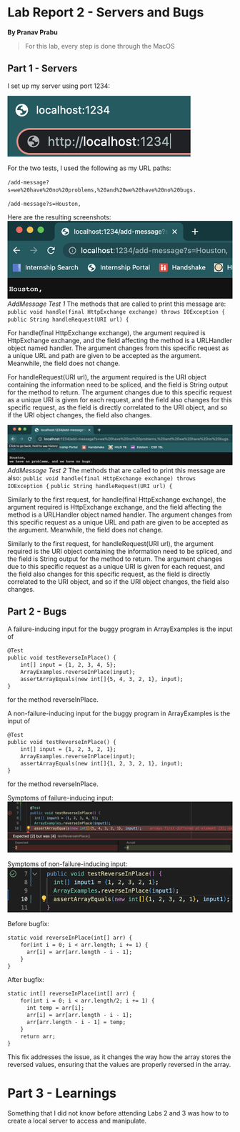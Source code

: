 # Lab Report 2 - Servers and Bugs

**By Pranav Prabu**

> For this lab, every step is done through the MacOS

## Part 1 - Servers
I set up my server using port 1234:

![Image](ServerSetup.png)

For the two tests, I used the following as my URL paths:

`/add-message?s=we%20have%20no%20problems,%20and%20we%20have%20no%20bugs.`

`/add-message?s=Houston,`

Here are the resulting screenshots:
![Image](addMessage1.png)
*AddMessage Test 1*
The methods that are called to print this message are:
`public void handle(final HttpExchange exchange) throws IOException {`
`public String handleRequest(URI url) {`

For handle(final HttpExchange exchange), the argument required is HttpExchange exchange, and the field affecting the method is a URLHandler object named handler. The argument changes from this specific request as a unique URL and path are given to be accepted as the argument. Meanwhile, the field does not change.

For handleRequest(URI url), the argument required is the URI object containing the information need to be spliced, and the field is String output for the method to return. The argument changes due to this specific request as a unique URI is given for each request, and the field also changes for this specific request, as the field is directly correlated to the URI object, and so if the URI object changes, the field also changes.

![Image](addMessage2.png)
*AddMessage Test 2*
The methods that are called to print this message are also:
`public void handle(final HttpExchange exchange) throws IOException {`
`public String handleRequest(URI url) {`

Similarly to the first request, for handle(final HttpExchange exchange), the argument required is HttpExchange exchange, and the field affecting the method is a URLHandler object named handler. The argument changes from this specific request as a unique URL and path are given to be accepted as the argument. Meanwhile, the field does not change.

Similarly to the first request, for handleRequest(URI url), the argument required is the URI object containing the information need to be spliced, and the field is String output for the method to return. The argument changes due to this specific request as a unique URI is given for each request, and the field also changes for this specific request, as the field is directly correlated to the URI object, and so if the URI object changes, the field also changes. 

## Part 2 - Bugs
A failure-inducing input for the buggy program in ArrayExamples is the input of 

```
@Test
public void testReverseInPlace() {
    int[] input = {1, 2, 3, 4, 5};
    ArrayExamples.reverseInPlace(input);
    assertArrayEquals(new int[]{5, 4, 3, 2, 1}, input);
}
```
for the method reverseInPlace.

A non-failure-inducing input for the buggy program in ArrayExamples is the input of

```
@Test
public void testReverseInPlace() {
    int[] input = {1, 2, 3, 2, 1};
    ArrayExamples.reverseInPlace(input);
    assertArrayEquals(new int[]{1, 2, 3, 2, 1}, input);
}
```
for the method reverseInPlace.

Symptoms of failure-inducing input:
![Image](failureInducingInput.png)

Symptoms of non-failure-inducing input:
![Image](nonFailureInducingInput.png)

Before bugfix:
```
static void reverseInPlace(int[] arr) {
    for(int i = 0; i < arr.length; i += 1) {
      arr[i] = arr[arr.length - i - 1];
    }
}
```

After bugfix:
```
static int[] reverseInPlace(int[] arr) {
    for(int i = 0; i < arr.length/2; i += 1) {
      int temp = arr[i];
      arr[i] = arr[arr.length - i - 1];
      arr[arr.length - i - 1] = temp;
    }
    return arr;
}
```

This fix addresses the issue, as it changes the way how the array stores the reversed values, ensuring that the values are properly reversed in the array.

# Part 3 - Learnings
Something that I did not know before attending Labs 2 and 3 was how to to create a local server to access and manipulate.
